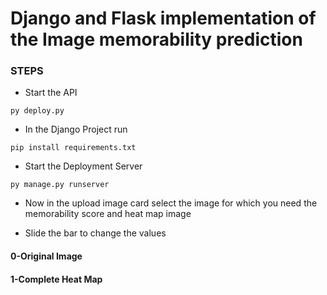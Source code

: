 # Django and Flask implementation of the Image memorability prediction 

### STEPS
* Start the API
```
py deploy.py
```
* In the Django Project run 
```
pip install requirements.txt
```
* Start the Deployment Server
```
py manage.py runserver
```
* Now in the upload image card select the image for which you need the memorability score and heat map image

* Slide the bar to change the values
#### 0-Original Image
#### 1-Complete Heat Map
